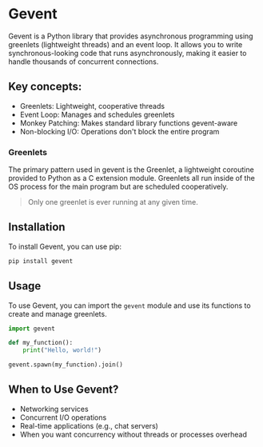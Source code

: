 # Gevent

Gevent is a Python library that provides asynchronous programming using greenlets (lightweight threads) and an event loop. It allows you to write synchronous-looking code that runs asynchronously, making it easier to handle thousands of concurrent connections.


## Key concepts:

- Greenlets: Lightweight, cooperative threads
- Event Loop: Manages and schedules greenlets
- Monkey Patching: Makes standard library functions gevent-aware
- Non-blocking I/O: Operations don't block the entire program

### Greenlets

The primary pattern used in gevent is the Greenlet, a lightweight coroutine provided to Python as a C extension module. Greenlets all run inside of the OS process for the main program but are scheduled cooperatively.

> Only one greenlet is ever running at any given time.

## Installation

To install Gevent, you can use pip:

```bash
pip install gevent
```

## Usage

To use Gevent, you can import the `gevent` module and use its functions to create and manage greenlets.

```python
import gevent

def my_function():
    print("Hello, world!")

gevent.spawn(my_function).join()
```
## When to Use Gevent?

- Networking services
- Concurrent I/O operations
- Real-time applications (e.g., chat servers)
- When you want concurrency without threads or processes overhead
